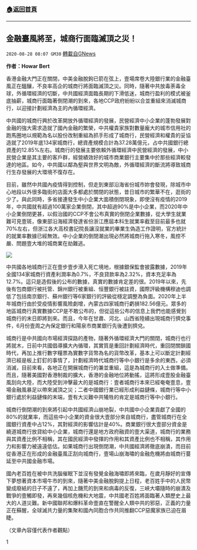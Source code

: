 ###  [:house:返回首頁](https://github.com/ourhimalayas/txt)
---

## 金融臺風將至，城商行面臨滅頂之災！
`2020-08-28 08:07 GM30` [轉載自GNews](https://gnews.org/zh-hant/321901/)

**作者：Howar Bert**

香港金融大門正在關閉，中美金融脫鉤已箭在弦上，壹場席卷大陸銀行業的金融臺風正在醞釀，不良率高企的城商行將面臨滅頂之災。同時，隨著中共放毒荼毒全球，外循環經濟的切斷，中共國經濟面臨長期的下滑低迷，城商行盈利的模式被釜底抽薪，城商行面臨著倒閉潮的到來，各地CCP政府紛紛以合並重組來消滅城商行，以迎接計劃經濟為主的內循環經濟。

中共國的城商行興於改革開放外循環經濟的發展，民營經濟中小企業的蓬勃發展對金融的強大需求造就了國內金融的繁榮，中共權貴家族對數量龐大的城市信用社的跑馬圈地以規範為名以股份改制重組為抓手形成了城商行，民營經濟和權貴的妥協造就了2019年底134家城商行，總資產規模合計為37.28萬億元，占中共國銀行總資產的12.85%左右。城商行的發展主要依賴外循環經濟中民營經濟的發展，中小民營企業是其主要的客戶群，經營績效好的城市商業銀行主要集中於那些經濟較發達的地區。如今，中共國以鄰為壑與世界文明為敵，外循環經濟的斷流將導致城商行生存發展的大環境不復存在。

目前，雖然中共國內疫情得到控制，但走到東部沿海省份城市妳會發現，除城市中心地段以外很多臨街的店面大多都處於關閉的狀態，昔日城市的繁華不在，逛街的少了。與此同時，多省接連發生中小企業大面積倒閉現象，即使沒有疫情的2019年，中共國就有超過100萬家企業倒閉，其中超過90%是中小企業，而2020年中小企業倒閉更甚，以假治國的CCP不會公布真實的倒閉企業數據，從大學生就業難可見壹斑，像東部沿海經濟發達省份浙江應屆本科生就業率截至目前最多也就70%左右，但浙江各大高校書記院長讓沒就業的畢業生偽造工作證明，官方統計的就業率數據已經無效。中小企業的倒閉潮出現必然將城商行拖入寒冬，風控不嚴、問題壹大堆的城商業在劫難逃。

![](https://s3.amazonaws.com/gnews-media-offload/wp-content/uploads/2020/08/28075732/XqYt-hrsecha8488708.jpg)

中共國各地城商行正在壹步壹步滑入死亡境地，根據銀保監會披露數據，2019年全國134家城商行資產利潤率為0.7%，不良貸款率為2.32%，資本充足率為12.7%。這只是造假後的公布的數據，真實的數據肯定差的很。2019年以來，先後有包商銀行被托管、錦州銀行被重組、恒豐銀行被註資，國際評級機構穆迪也調低了包括南京銀行、蘇州銀行等6家銀行的評級從穩定調整為負面。2020年上半年城商行由於受疫情影響風險劇增，內蒙古四家城商行虧損182.56億元。眾多的地區城商行真實數據CCP是不敢公布的，但從這些公布的信息上我們也能感覺到城商行的末日即將到來。而且，今年在甘肅、河北、山西省陸續出現城商行擠兌事件，6月份壹周之內保定銀行和陽泉市商業銀行先後遭到擠兌。

城商行是中共國向市場經濟探路的產物，隨著外循環經濟大門的關閉，城商行也行將就木，日前中共國倡導擴大內循環，其實質是重回計劃經濟時代，重回閉關鎖國時代，再加上推行數字糧票為實數字貨幣為名的貨幣改革，基本上可以斷定計劃經濟已經是板上釘釘的事情了，計劃經濟時代城商行等中小銀行是多余的東西，必須消滅，目前來看，各地正在開展城商行的兼並重組，這是為城商行的入土做準備。而且，隨著美國對香港制裁的擴大，香港的金融地位將動搖，這將形成壹股金融臺風刮向大陸，而大陸受到沖擊最大的是城商行：壹者城商行本來已經奄奄壹息，壹場金融風暴足以帶來滅頂之災；二者中國銀行業已經形成利益鏈條，城商行等中小銀行處於利益鏈條的末端，壹有大災難中共犧牲的肯定是城商行等中小銀行。

城商行倒閉潮的到來將引起中共國經濟山崩地裂，中共國中小企業貢獻了全國的80%的就業率，而這些中小企業的資金很大壹部分來自城商行，盡管城商行在全國銀行資產中占12%，其對經濟的影響估計是40%。商業銀行很大壹部分資金是繞道城商行放貸給中小企業，城商行還是地方政府融資的壹大渠道，城商行的業務與其資產比例不相稱，其在國民經濟中發揮的作用和其資產比例也不相稱，其作用力和影響力被遠遠低估。如果城商行出現倒閉潮，中共國經濟將徹底崩潰，而目前從香港正在形成的金融臺風正刮向城商行，壹場山崩海嘯的金融危機將由城商行蔓延至中共國金融市場。

國內老百姓在被中共洗腦催眠下並沒有發覺金融海嘯即將來臨，在歲月靜好的宣傳下夢想著資本市場牛市的到來，隨著中美金融脫鉤提上日程，老百姓手中的人民幣變成廢紙的日子不遠了，再加上饑荒的到來和病毒的反復，三峽大壩隨時的崩潰及戰爭的壹觸即發，再來幾個核危機和大地震，中共國老百姓將面臨著人類歷史上最大的人道災難。新中國聯邦和爆料革命壹直在警醒全人類中共的邪惡，正義的力量正在蘇醒，全球滅共力量的集聚和國內同胞合作共同推翻CCP惡魔家族已迫在眉睫。

（文章內容僅代表作者觀點）

1
